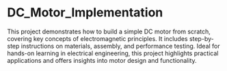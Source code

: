 # DC_Motor_Implementation
 This project demonstrates how to build a simple DC motor from scratch, covering key concepts of electromagnetic principles. It includes step-by-step instructions on materials, assembly, and performance testing. Ideal for hands-on learning in electrical engineering, this project highlights practical applications and offers insights into motor design and functionality.

